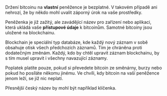 Držení bitcoinu na **vlastní** peněžence je bezplatné. V takovém případě ani nehrozí, že by někdo mohl uvalit záporný úrok na vaše prostředky.

Peněženka je již zažitý, ale zavádějící název pro zařízení nebo aplikaci, která ukládá vaše **přístupové údaje** k bitcoinům. Samotné bitcoiny jsou uložené na blockchainu.

Blockchain je speciální typ databáze, kde každý nový záznam v sobě obsahuje otisk všech předchozích záznamů. Tím je chráněna proti dodatečným změnám. Každý, kdo by chtěl upravit záznam blockchainu, by s tím musel upravit i všechny navazující záznamy.

Poplatek platíte pouze, pokud si převedete bitcoin ze směnárny, burzy nebo pokud ho posíláte někomu jinému. Ve chvíli, kdy bitcoin na vaší peněžence jenom leží, se již nic neplatí.

Přesnější český název by mohl být například klíčenka.
